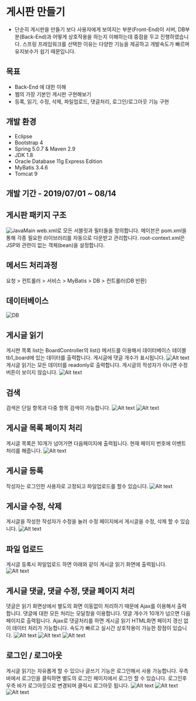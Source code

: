 # 게시판 만들기
- 단순히 게시판을 만들기 보다 사용자에게 보여지는 부분(Front-End)이 서버, DB부분(Back-End)과 어떻게 상호작용을 하는지 이해하는데 중점을 두고 진행하였습니다. 스프링 프레임워크를 선택한 이유는 다양한 기능을 제공하고 개발속도가 빠르며 유지보수가 쉽기 때문입니다.
## 목표
- Back-End 에 대한 이해
- 웹의 가장 기본인 게시판 구현해보기
- 등록, 읽기, 수정, 삭제, 파일업로드, 댓글처리, 로그인/로그아웃 기능 구현
## 개발 환경
- Eclipse
- Bootstrap 4
- Spring 5.0.7 & Maven 2.9
- JDK 1.8
- Oracle Database 11g Express Edition
- MyBatis 3.4.6
- Tomcat 9
## 개발 기간 - 2019/07/01 ~ 08/14
## 게시판 패키지 구조
![JavaMain](./md_resources/c1.PNG)
web.xml로 모든 서블릿과 필터들을 정의합니다. 메이븐은 pom.xml을 통해 각종 필요한 라이브러리를 자동으로 다운받고 관리합니다. root-context.xml은 JSP와 관련이 없는 객체(bean)을 설정합니다.
## 메서드 처리과정
요청 > 컨트롤러 > 서비스 > MyBatis > DB > 컨트롤러(DB 반환)
## 데이터베이스
![DB](./md_resources/d1.PNG)
## 게시글 읽기
게시판 목록 list는 BoardController의 list() 메서드를 이용해서 데이터베이스 테이블 tb1_board에
있는 데이터를 출력합니다. 게시글에 댓글 개수가 표시됩니다. 
![Alt text](./md_resources/board.PNG)
게시글 읽기는 모든 데이터를 readonly로 출력합니다. 게시글의 작성자가 아니면 수정버튼이 보이지 않습니다.
![Alt text](./md_resources/read.PNG)
## 검색
검색은 단일 항목과 다중 항목 검색이 가능합니다.
![Alt text](./md_resources/search.PNG)
![Alt text](./md_resources/search2.PNG)
## 게시글 목록 페이지 처리
게시글 목록은 10개가 넘어가면 다음페이지에 출력됩니다. 현재 페이지 번호에 이벤트 처리를 해줍니다.
![Alt text](./md_resources/page.PNG)
## 게시글 등록
작성자는 로그인한 사용자로 고정되고 파일업로드를 할수 있습니다.
![Alt text](./md_resources/register.PNG)
## 게시글 수정, 삭제
게시글을 작성한 작성자가 수정을 눌러 수정 페이지에서 게시글을 수정, 삭제 할 수 있습니다.
![Alt text](./md_resources/modify.PNG)
## 파일 업로드
게시글 등록시 파일업로드 하면 아래와 같이 게시글 읽기 화면에 출력됩니다.
![Alt text](./md_resources/file.PNG)
## 게시글 댓글, 댓글 수정, 댓글 페이지 처리
댓글은 읽기 화면상에서 별도의 화면 이동없이 처리하기 때문에 Ajax를 이용해서 출력합니다. 댓글에 대한 모든 처리는 모달창을 이용합니다. 댓글 개수가 10개가 넘으면 다음 페이지로 출력됩니다. Ajax로 댓글처리를 하면 게시글 읽기 HTML화면 페이지 갱신 없이 데이터 처리가 가능합니다. 속도가 빠르고 실시간 상호작용이 가능한 장점이 있습니다.
![Alt text](./md_resources/reply.PNG)
![Alt text](./md_resources/replymodify.PNG)
![Alt text](./md_resources/replypage.PNG)
## 로그인 / 로그아웃
게시글 읽기는 자유롭게 할 수 있으나 글쓰기 기능은 로그인해서 사용 가능합니다. 우측 바에서 로그인을 클릭하면 별도의 로그인 페이지에서 로그인 할 수 있습니다. 로그인후 우측 바가 로그아웃으로 변경되며 클릭시 로그아웃 됩니다.
![Alt text](./md_resources/login2.PNG)
![Alt text](./md_resources/login.PNG)
![Alt text](./md_resources/logout.PNG)
